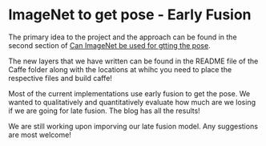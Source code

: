 # ImageNet to get pose - Early Fusion

The primary idea to the project and the approach can be found in the second section of [Can ImageNet be used for gtting the pose](https://harsh-agarwal.github.io/Can-imageNet-be-Used/).

The new layers that we have written can be found in the README file of the Caffe folder along with the locations at whihc you need to place the respective files and build caffe!

Most of the current implementations use early fusion to get the pose. We wanted to qualitatively and quantitatively evaluate how much are we losing if we are going for late fusion. The blog has all the results! 

We are still working upon imporving our late fusion model. Any suggestions are most welcome! 


